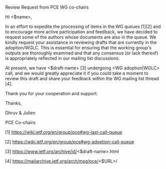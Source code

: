 Review Request from PCE WG co-chairs

Hi <$name>,

In an effort to expedite the processing of items in the WG queues [1][2] and to encourage more active participation and feedback, we have decided to request some of the authors whose documents are also in the queue. We kindly request your assistance in reviewing drafts that are currently in the adoption/WGLC. This is essential for ensuring that the working group's outputs are thoroughly examined and that any consensus (or lack thereof) is appropriately reflected in our mailing list discussions.

At present, we have <$draft-name> [3] undergoing <WG adoption|WGLC> call, and we would greatly appreciate it if you could take a moment to review this draft and share your feedback within the WG mailing list thread [4].

Thank you for your cooperation and support.

Thanks,

Dhruv & Julien

PCE Co-chairs

[1] https://wiki.ietf.org/en/group/pce#wg-last-call-queue

[2] https://wiki.ietf.org/en/group/pce#wg-adoption-call-queue

[3]  https://www.ietf.org/archive/id/<$draft-name>.html

[4]  https://mailarchive.ietf.org/arch/msg/pce/<$URL>/

